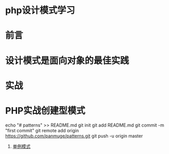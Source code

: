 # php设计模式学习
# 前言
# 设计模式是面向对象的最佳实践
# 实战
# PHP实战创建型模式

echo "# patterns" >> README.md
git init
git add README.md
git commit -m "first commit"
git remote add origin https://github.com/panmuge/patterns.git
git push -u origin master

1. [单例模式]()